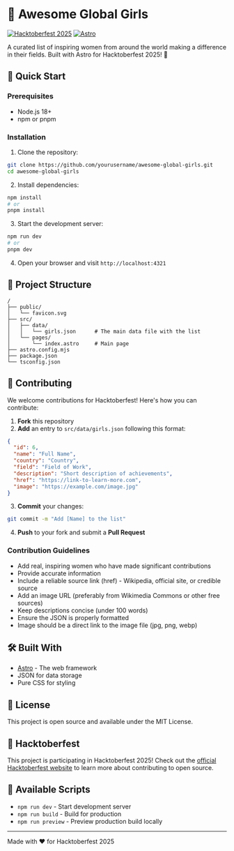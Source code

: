 # 🌟 Awesome Global Girls

[![Hacktoberfest 2025](https://img.shields.io/badge/Hacktoberfest-2025-blueviolet.svg)](https://hacktoberfest.com/)
[![Astro](https://img.shields.io/badge/Built%20with-Astro-FF5D01.svg)](https://astro.build)

A curated list of inspiring women from around the world making a difference in their fields. Built with Astro for Hacktoberfest 2025! 🎃

## 🚀 Quick Start

### Prerequisites

- Node.js 18+ 
- npm or pnpm

### Installation

1. Clone the repository:
```bash
git clone https://github.com/yourusername/awesome-global-girls.git
cd awesome-global-girls
```

2. Install dependencies:
```bash
npm install
# or
pnpm install
```

3. Start the development server:
```bash
npm run dev
# or
pnpm dev
```

4. Open your browser and visit `http://localhost:4321`

## 📁 Project Structure

```
/
├── public/
│   └── favicon.svg
├── src/
│   ├── data/
│   │   └── girls.json      # The main data file with the list
│   └── pages/
│       └── index.astro     # Main page
├── astro.config.mjs
├── package.json
└── tsconfig.json
```

## 🤝 Contributing

We welcome contributions for Hacktoberfest! Here's how you can contribute:

1. **Fork** this repository
2. **Add** an entry to `src/data/girls.json` following this format:

```json
{
  "id": 6,
  "name": "Full Name",
  "country": "Country",
  "field": "Field of Work",
  "description": "Short description of achievements",
  "href": "https://link-to-learn-more.com",
  "image": "https://example.com/image.jpg"
}
```

3. **Commit** your changes:
```bash
git commit -m "Add [Name] to the list"
```

4. **Push** to your fork and submit a **Pull Request**

### Contribution Guidelines

- Add real, inspiring women who have made significant contributions
- Provide accurate information
- Include a reliable source link (href) - Wikipedia, official site, or credible source
- Add an image URL (preferably from Wikimedia Commons or other free sources)
- Keep descriptions concise (under 100 words)
- Ensure the JSON is properly formatted
- Image should be a direct link to the image file (jpg, png, webp)

## 🛠️ Built With

- [Astro](https://astro.build/) - The web framework
- JSON for data storage
- Pure CSS for styling

## 📜 License

This project is open source and available under the MIT License.

## 🎃 Hacktoberfest

This project is participating in Hacktoberfest 2025! Check out the [official Hacktoberfest website](https://hacktoberfest.com/) to learn more about contributing to open source.

## 📝 Available Scripts

- `npm run dev` - Start development server
- `npm run build` - Build for production
- `npm run preview` - Preview production build locally

---

Made with ❤️ for Hacktoberfest 2025
